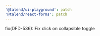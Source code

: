 ```yaml
---
'@talend/ui-playground': patch
'@talend/react-forms': patch
---
```


fix(DFD-536): Fix click on collapsible toggle
